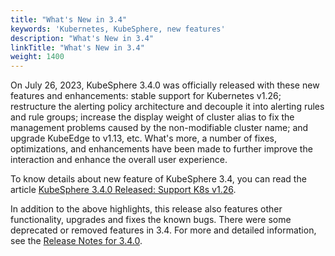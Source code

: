 ```yaml
---
title: "What's New in 3.4"
keywords: 'Kubernetes, KubeSphere, new features'
description: "What's New in 3.4"
linkTitle: "What's New in 3.4"
weight: 1400
---
```


On July 26, 2023, KubeSphere 3.4.0 was officially released with these new features and enhancements: stable support for Kubernetes v1.26; restructure the alerting policy architecture and decouple it into alerting rules and rule groups; increase the display weight of cluster alias to fix the management problems caused by the non-modifiable cluster name; and upgrade KubeEdge to v1.13, etc. What's more, a number of fixes, optimizations, and enhancements have been made to further improve the interaction and enhance the overall user experience.

To know details about new feature of KubeSphere 3.4, you can read the article [KubeSphere 3.4.0 Released: Support K8s v1.26](../../../../news/kubesphere-3.4.0-ga-announcement/).

In addition to the above highlights, this release also features other functionality, upgrades and fixes the known bugs. There were some deprecated or removed features in 3.4. For more and detailed information, see the [Release Notes for 3.4.0](../../../v3.4/release/release-v340/).